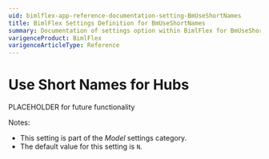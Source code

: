 ```yaml
---
uid: bimlflex-app-reference-documentation-setting-BmUseShortNames
title: BimlFlex Settings Definition for BmUseShortNames
summary: Documentation of settings option within BimlFlex for BmUseShortNames
varigenceProduct: BimlFlex
varigenceArticleType: Reference
---
```


# Use Short Names for Hubs

PLACEHOLDER for future functionality

Notes:

* This setting is part of the *Model* settings category.
* The default value for this setting is `N`.
